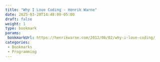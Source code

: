 ```yaml
---
title: "Why I Love Coding - Henrik Warne"
date: 2025-03-20T14:48:09-05:00
draft: false
weight: 1
type: bookmark
params:
 bookmarkUrl: https://henrikwarne.com/2012/06/02/why-i-love-coding/
categories:
 - Bookmarks
 - Programming
---
```

